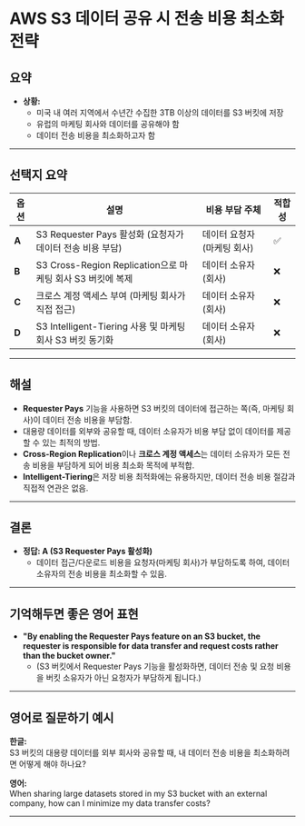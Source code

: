 # AWS S3 데이터 공유 시 전송 비용 최소화 전략

## 요약

- **상황:**
    - 미국 내 여러 지역에서 수년간 수집한 3TB 이상의 데이터를 S3 버킷에 저장
    - 유럽의 마케팅 회사와 데이터를 공유해야 함
    - 데이터 전송 비용을 최소화하고자 함

---

## 선택지 요약

| 옵션    | 설명                                             | 비용 부담 주체        | 적합성 |
|-------|------------------------------------------------|-----------------|-----|
| **A** | S3 Requester Pays 활성화 (요청자가 데이터 전송 비용 부담)      | 데이터 요청자(마케팅 회사) | ✅   |
| **B** | S3 Cross-Region Replication으로 마케팅 회사 S3 버킷에 복제 | 데이터 소유자(회사)     | ❌   |
| **C** | 크로스 계정 액세스 부여 (마케팅 회사가 직접 접근)                  | 데이터 소유자(회사)     | ❌   |
| **D** | S3 Intelligent-Tiering 사용 및 마케팅 회사 S3 버킷 동기화   | 데이터 소유자(회사)     | ❌   |

---

## 해설

- **Requester Pays** 기능을 사용하면 S3 버킷의 데이터에 접근하는 쪽(즉, 마케팅 회사)이 데이터 전송 비용을 부담함.
- 대용량 데이터를 외부와 공유할 때, 데이터 소유자가 비용 부담 없이 데이터를 제공할 수 있는 최적의 방법.
- **Cross-Region Replication**이나 **크로스 계정 액세스**는 데이터 소유자가 모든 전송 비용을 부담하게 되어 비용 최소화 목적에 부적합.
- **Intelligent-Tiering**은 저장 비용 최적화에는 유용하지만, 데이터 전송 비용 절감과 직접적 연관은 없음.

---

## 결론

- **정답: A (S3 Requester Pays 활성화)**
    - 데이터 접근/다운로드 비용을 요청자(마케팅 회사)가 부담하도록 하여, 데이터 소유자의 전송 비용을 최소화할 수 있음.

---

## 기억해두면 좋은 영어 표현

- **"By enabling the Requester Pays feature on an S3 bucket, the requester is responsible for data
  transfer and request costs rather than the bucket owner."**
    - (S3 버킷에서 Requester Pays 기능을 활성화하면, 데이터 전송 및 요청 비용을 버킷 소유자가 아닌 요청자가 부담하게 됩니다.)

---

## 영어로 질문하기 예시

**한글:**  
S3 버킷의 대용량 데이터를 외부 회사와 공유할 때, 내 데이터 전송 비용을 최소화하려면 어떻게 해야 하나요?

**영어:**  
When sharing large datasets stored in my S3 bucket with an external company, how can I minimize my
data transfer costs?

---

